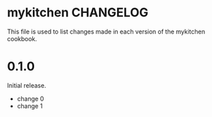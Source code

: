 # mykitchen CHANGELOG

This file is used to list changes made in each version of the mykitchen cookbook.

# 0.1.0

Initial release.

- change 0
- change 1

